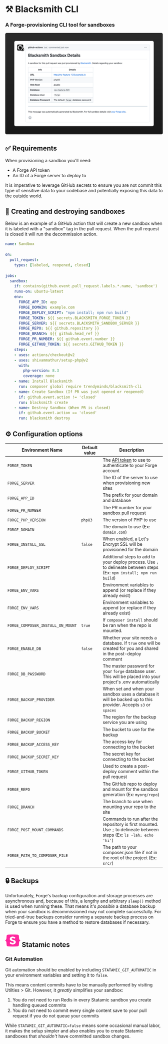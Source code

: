 # ⚒️ Blacksmith CLI
### A Forge-provisioning CLI tool for sandboxes

<img src="docs/preview.png" alt="The confirmation notice posted in a pull request when Blacksmith has provisioned a site to your Laravel Forge server">

## ✅ Requirements

When provisioning a sandbox you'll need:
- A Forge API token
- An ID of a Forge server to deploy to

It is imperative to leverage GitHub secrets to ensure you are not commit this type of sensitive data to your codebase and potentially exposing this data to the outside world.

## 🚀 Creating and destroying sandboxes

Below is an example of a GitHub action that will create a new sandbox when it is labeled with a "sandbox" tag in the pull request. When the pull request is closed it will run the decommission action.

```yaml
name: Sandbox

on:
  pull_request:
    types: [labeled, reopened, closed]

jobs:
  sandbox:
    if: contains(github.event.pull_request.labels.*.name, 'sandbox')
    runs-on: ubuntu-latest
    env:
      FORGE_APP_ID: app
      FORGE_DOMAIN: example.com
      FORGE_DEPLOY_SCRIPT: "npm install; npm run build"
      FORGE_TOKEN: ${{ secrets.BLACKSMITH_FORGE_TOKEN }}
      FORGE_SERVER: ${{ secrets.BLACKSMITH_SANDBOX_SERVER }}
      FORGE_REPO: ${{ github.repository }}
      FORGE_BRANCH: ${{ github.head_ref }}
      FORGE_PR_NUMBER: ${{ github.event.number }}
      FORGE_GITHUB_TOKEN: ${{ secrets.GITHUB_TOKEN }}
    steps:
    - uses: actions/checkout@v2
    - uses: shivammathur/setup-php@v2
      with:
        php-version: 8.3
        coverage: none
    - name: Install Blacksmith
      run: composer global require trendyminds/blacksmith-cli
    - name: Create Sandbox (If PR was just opened or reopened)
      if: github.event.action != 'closed'
      run: blacksmith create
    - name: Destroy Sandbox (When PR is closed)
      if: github.event.action == 'closed'
      run: blacksmith destroy
```

## ⚙️ Configuration options

| Environment Name                   |  Default value  |  Description                                                                                                               |
|------------------------------------|-----------------|----------------------------------------------------------------------------------------------------------------------------|
| `FORGE_TOKEN`                      |                 | The [API token](https://forge.laravel.com/docs/accounts/api) to use to authenticate to your Forge account                  |
| `FORGE_SERVER`                     |                 | The ID of the server to use when provisioning new sites                                                                    |
| `FORGE_APP_ID`                     |                 | The prefix for your domain and database                                                                                    |
| `FORGE_PR_NUMBER`                  |                 | The PR number for your sandbox pull request                                                                                |
| `FORGE_PHP_VERSION`                | `php83`         | The version of PHP to use                                                                                                  |
| `FORGE_DOMAIN`                     |                 | The domain to use (Ex: `domain.com`)                                                                                       |
| `FORGE_INSTALL_SSL`                | `false`         | When enabled, a Let's Encrypt SSL will be provisioned for the domain                                                       |
| `FORGE_DEPLOY_SCRIPT`              |                 | Additional steps to add to your deploy process. Use `;` to delineate between steps (Ex: `npm install; npm run build`)      |
| `FORGE_ENV_VARS`                   |                 | Environment variables to append (or replace if they already exist)                                                         |
| `FORGE_ENV_VARS`                   |                 | Environment variables to append (or replace if they already exist)                                                         |
| `FORGE_COMPOSER_INSTALL_ON_MOUNT`  | `true`          | If `composer install` should be ran when the repo is mounted.                                                               |
| `FORGE_ENABLE_DB`                  | `false`         | Whether your site needs a database. If `true` one will be created for you and shared in the post-deploy comment             |
| `FORGE_DB_PASSWORD`                |                 | The master password for your `forge` database user. This will be placed into your project's .env automatically              |
| `FORGE_BACKUP_PROVIDER`            |                 | When set and when your sandbox uses a database it will be backed up to this provider. Accepts `s3` or `spaces`              |
| `FORGE_BACKUP_REGION`              |                 | The region for the backup service you are using                                                                            |
| `FORGE_BACKUP_BUCKET`              |                 | The bucket to use for the backup                                                                                           |
| `FORGE_BACKUP_ACCESS_KEY`          |                 | The access key for connecting to the bucket                                                                                |
| `FORGE_BACKUP_SECRET_KEY`          |                 | The secret key for connecting to the bucket                                                                                |
| `FORGE_GITHUB_TOKEN`               |                 | Used to create a post-deploy comment within the pull request                                                               |
| `FORGE_REPO`                       |                 | The GitHub repo to deploy and mount for the sandbox generation (Ex: `myorg/repo`)                                          |
| `FORGE_BRANCH`                     |                 | The branch to use when mounting your repo to the site                                                                      |
| `FORGE_POST_MOUNT_COMMANDS`        |                 | Commands to run after the repository is first mounted. Use `;` to delineate between steps (Ex: `ls -lah; echo 'hi'`)       |
| `FORGE_PATH_TO_COMPOSER_FILE`      |                 | The path to your composer.json file if not in the root of the project (Ex: `src/`)                                         |

## 🔒 Backups

Unfortunately, Forge's backup configuration and storage processes are asynchronous and, because of this, a lengthy and arbitrary `sleep()` method is used when running these. That means it's _possible_ a database backup when your sandbox is decommissioned may not complete successfully. For tried-and-true backups consider running a separate backup process on Forge to ensure you have a method to restore databases if necessary.

## <img src="docs/statamic.svg" alt="Statamic"> Statamic notes

### Git Automation
Git automation should be enabled by including `STATAMIC_GIT_AUTOMATIC` in your environment variables and setting it to `false`.

This means content commits have to be manually performed by visiting Utilties > Git. However, it _greatly_ simplifies your sandbox:

1. You do not need to run Redis in every Statamic sandbox you create handling queued commits
2. You do not need to commit every single content save to your pull request if you do not queue your commits

While `STATAMIC_GIT_AUTOMATIC=false` means some occasional manual labor, it makes the setup simpler and also enables you to create Statamic sandboxes that _shouldn't_ have committed sandbox changes.
